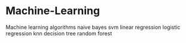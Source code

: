 # Machine-Learning
Machine learning algorithms
naive bayes
svm
linear regression
logistic regression
knn
decision tree
random forest

